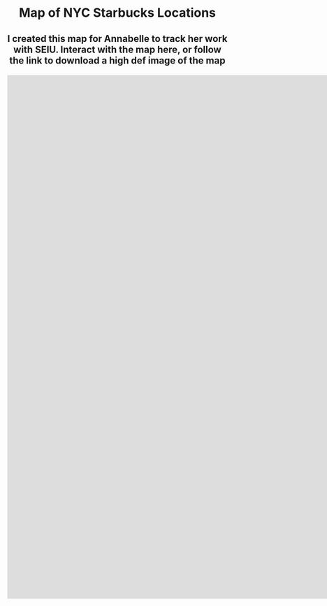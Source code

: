 <h1 align="center">

Map of NYC Starbucks Locations
  
</h1>

<h2 align="center">
  
I created this map for Annabelle to track her work with SEIU. Interact with the map here, or follow the link to download a high def image of the map
  
</h2>

<iframe src="https://arcgis.com/apps/instant/basic/index.html?appid=0601617b03794f3289d97be15fad9d89&locale=en-us" width="1600" height="1200" frameborder="0" style="border:0" allowfullscreen>iFrames are not supported on this page.</iframe>
